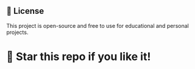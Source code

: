 ## 📄 License

This project is open-source and free to use for educational and personal projects.

# 🌟 Star this repo if you like it!
